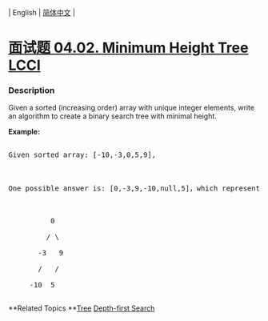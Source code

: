 | English | [简体中文](README.md) |

# [面试题 04.02. Minimum Height Tree LCCI](https://leetcode-cn.com/problems/minimum-height-tree-lcci)
 ### Description
<p>Given a sorted (increasing order) array with unique integer elements, write an algo&shy;rithm to create a binary search tree with minimal height.</p>

<p><strong>Example:</strong></p>

<pre>
Given sorted array: [-10,-3,0,5,9],

One possible answer is: [0,-3,9,-10,null,5]，which represents the following tree: 

          0 
         / \ 
       -3   9 
       /   / 
     -10  5 
</pre>

**Related Topics	**[Tree](https://leetcode-cn.com/tag/tree) [Depth-first Search](https://leetcode-cn.com/tag/depth-first-search) 